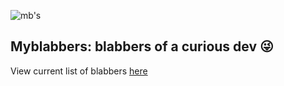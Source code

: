 ![mb's](https://github.com/Cijin/myblabbers/assets/1990966/47dfaf53-5038-4765-9f64-a12c4441638b)


## Myblabbers: blabbers of a curious dev 😜
View current list of blabbers [here](myblabbers.com)

